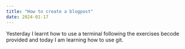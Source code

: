 ```yaml
---
title: "How to create a blogpost"
date: 2024-01-17
---
```


Yesterday I learnt how to use a terminal following the exercises becode provided and today I am learning how to use git.

